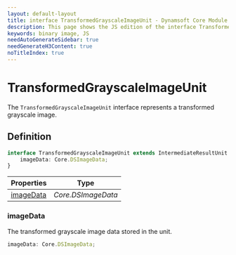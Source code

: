 ```yaml
---
layout: default-layout
title: interface TransformedGrayscaleImageUnit - Dynamsoft Core Module JS Edition API Reference
description: This page shows the JS edition of the interface TransformedGrayscaleImageUnit in Dynamsoft Core Module.
keywords: binary image, JS
needAutoGenerateSidebar: true
needGenerateH3Content: true
noTitleIndex: true
---
```


# TransformedGrayscaleImageUnit

The `TransformedGrayscaleImageUnit` interface represents a transformed grayscale image.

## Definition

```typescript
interface TransformedGrayscaleImageUnit extends IntermediateResultUnit {
    imageData: Core.DSImageData;
} 
```

| Properties               | Type |
|----------------------|-------------|
| [imageData](#imagedata) | *Core.DSImageData* |

### imageData

The transformed grayscale image data stored in the unit.

```typescript
imageData: Core.DSImageData;
```
